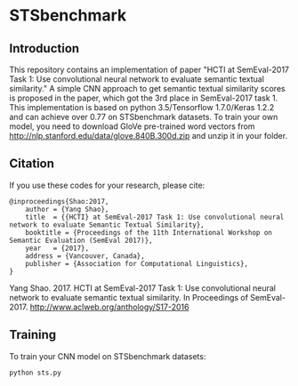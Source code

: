 # STSbenchmark

## Introduction

This repository contains an implementation of paper "HCTI at SemEval-2017 Task 1: Use convolutional neural network to evaluate semantic textual similarity."
A simple CNN approach to get semantic textual similarity scores is proposed in the paper, which got the 3rd place in SemEval-2017 task 1. 
This implementation is based on python 3.5/Tensorflow 1.7.0/Keras 1.2.2 and can achieve over 0.77 on STSbenchmark datasets. 
To train your own model, you need to download GloVe pre-trained word vectors from http://nlp.stanford.edu/data/glove.840B.300d.zip and unzip it in your folder. 

## Citation

If you use these codes for your research, please cite:

    @inproceedings{Shao:2017,
    	author = {Yang Shao},
    	title  = {{HCTI} at SemEval-2017 Task 1: Use convolutional neural network to evaluate Semantic Textual Similarity},
    	booktitle = {Proceedings of the 11th International Workshop on Semantic Evaluation (SemEval 2017)},
    	year   = {2017},
    	address = {Vancouver, Canada},
    	publisher = {Association for Computational Linguistics},
    }

Yang Shao. 2017. HCTI at SemEval-2017 Task 1: Use convolutional neural network to evaluate semantic textual similarity. In Proceedings of SemEval-2017. http://www.aclweb.org/anthology/S17-2016

## Training

To train your CNN model on STSbenchmark datasets:

    python sts.py
